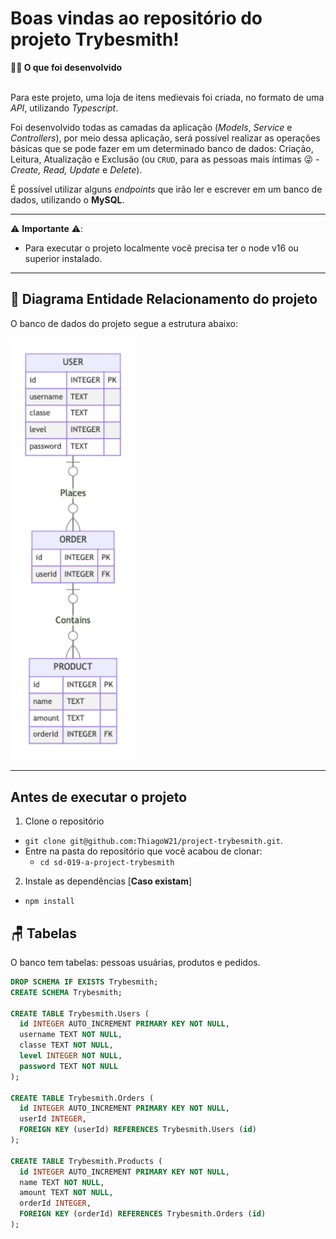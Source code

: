 # Boas vindas ao repositório do projeto Trybesmith!


  <summary><strong>👨‍💻 O que foi desenvolvido</strong></summary><br />

  Para este projeto, uma loja de itens medievais foi criada, no formato de uma _API_, utilizando _Typescript_.
  
  Foi desenvolvido todas as camadas da aplicação (_Models_, _Service_ e _Controllers_), por meio dessa aplicação, será possível realizar as operações básicas que se pode fazer em um determinado banco de dados:
  Criação, Leitura, Atualização e Exclusão (ou `CRUD`, para as pessoas mais íntimas 😜 - _Create, Read, Update_ e _Delete_).

  É possível utilizar alguns _endpoints_ que irão ler e escrever em um banco de dados, utilizando o **MySQL**.

  ---


  ⚠️ **Importante** ⚠️:

  - Para executar o projeto localmente você precisa ter o node v16 ou superior instalado.

  ---
  ## 🎲 Diagrama Entidade Relacionamento do projeto

  O banco de dados do projeto segue a estrutura abaixo:

  <img src="images/diagram-der.png" width="200px" >

  ---
  ## Antes de executar o projeto

  1. Clone o repositório

  - `git clone git@github.com:ThiagoW21/project-trybesmith.git`.
  - Entre na pasta do repositório que você acabou de clonar:
    - `cd sd-019-a-project-trybesmith`

  2. Instale as dependências [**Caso existam**]

  - `npm install`
 



  ## 🪑 Tabelas

  O banco tem tabelas: pessoas usuárias, produtos e pedidos.

  ```sql
  DROP SCHEMA IF EXISTS Trybesmith;
  CREATE SCHEMA Trybesmith;

  CREATE TABLE Trybesmith.Users (
    id INTEGER AUTO_INCREMENT PRIMARY KEY NOT NULL,
    username TEXT NOT NULL,
    classe TEXT NOT NULL,
    level INTEGER NOT NULL,
    password TEXT NOT NULL
  );

  CREATE TABLE Trybesmith.Orders (
    id INTEGER AUTO_INCREMENT PRIMARY KEY NOT NULL,
    userId INTEGER,
    FOREIGN KEY (userId) REFERENCES Trybesmith.Users (id)
  );

  CREATE TABLE Trybesmith.Products (
    id INTEGER AUTO_INCREMENT PRIMARY KEY NOT NULL,
    name TEXT NOT NULL,
    amount TEXT NOT NULL,
    orderId INTEGER,
    FOREIGN KEY (orderId) REFERENCES Trybesmith.Orders (id)
  );
  ```


